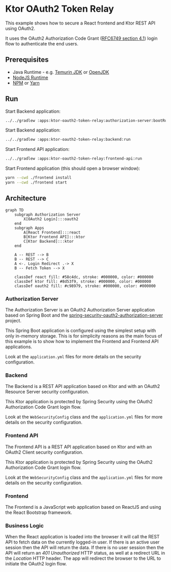 # Ktor OAuth2 Token Relay

This example shows how to secure a React frontend and Ktor REST API using OAuth2.

It uses the OAuth2 Authorization Code Grant ([RFC6749 section 4.1](https://datatracker.ietf.org/doc/html/rfc6749#section-4.1)) login flow to authenticate
the end users.

## Prerequisites

* Java Runtime - e.g. [Temurin JDK](https://adoptium.net) or [OpenJDK](https://openjdk.org)
* [NodeJS Runtime](https://nodejs.org)
* [NPM](https://www.npmjs.com) or [Yarn](https://yarnpkg.com)

## Run

Start Backend application:
```bash
../../gradlew :apps:ktor-oauth2-token-relay:authorization-server:bootRun
```

Start Backend application:
```bash
../../gradlew :apps:ktor-oauth2-token-relay:backend:run
```

Start Frontend API application:

```bash
../../gradlew :apps:ktor-oauth2-token-relay:frontend-api:run
```

Start Frontend application (this should open a browser window):
```bash
yarn --cwd ./frontend install
yarn --cwd ./frontend start
```

## Architecture

```mermaid
graph TD
    subgraph Authorization Server
        X[OAuth2 Login]:::oauth2
    end
    subgraph Apps
        A[React Frontend]:::react
        B[Ktor Frontend API]:::ktor
        C[Ktor Backend]:::ktor
    end

    A -- REST --> B
    B -- REST --> C
    A <-. Login Redirect .-> X
    B -- Fetch Token --> X

    classDef react fill: #58c4dc, stroke: #000000, color: #000000
    classDef ktor fill: #8d53f9, stroke: #000000, color: #000000
    classDef oauth2 fill: #c98979, stroke: #000000, color: #000000
```

### Authorization Server

The Authorization Server is an OAuth2 Authorization Server application based on Spring Boot and the
[spring-security-oauth2-authorization-server](https://spring.io/projects/spring-authorization-server) project.

This Spring Boot application is configured using the simplest setup with only in-memory storage. This is for simplicity
reasons as the main focus of this example is to show how to implement the Frontend and Frontend API applications.

Look at the `application.yml` files for more details on the security configuration.

### Backend

The Backend is a REST API application based on Ktor and with an OAuth2 Resource Server security configuration.

This Ktor application is protected by Spring Security using the OAuth2 Authorization Code Grant login flow.

Look at the `WebSecurityConfig` class and the `application.yml` files for more details on the security configuration.

### Frontend API

The Frontend API is a REST API application based on Ktor and with an OAuth2 Client security configuration.

This Ktor application is protected by Spring Security using the OAuth2 Authorization Code Grant login flow.

Look at the `WebSecurityConfig` class and the `application.yml` files for more details on the security configuration.

### Frontend

The Frontend is a JavaScript web application based on ReactJS and using the React Bootstrap framework.

### Business Logic

When the React application is loaded into the browser it will call the REST API to fetch data on the currently
logged-in user. If there is an active user session then the API will return the data. If there is no user session then
the API will return an _401 Unauthorized_ HTTP status, as well at a redirect URL in the _Location_ HTTP header. The app
will redirect the browser to the URL to initiate the OAuth2 login flow.
